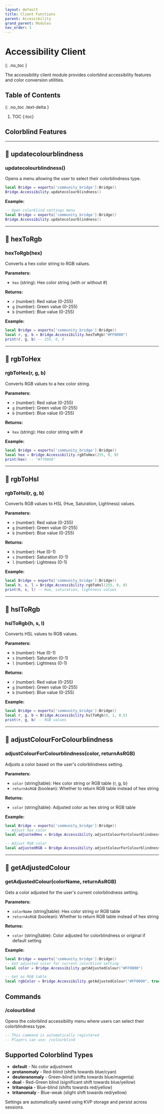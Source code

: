 ```yaml
---
layout: default
title: Client Functions
parent: Accessibility
grand_parent: Modules
nav_order: 1
---
```


# Accessibility Client
{: .no_toc }

The accessibility client module provides colorblind accessibility features and color conversion utilities.

## Table of Contents
{: .no_toc .text-delta }

1. TOC
{:toc}

## Colorblind Features

---

## 🔹 updatecolourblindness

### updatecolourblindness()

Opens a menu allowing the user to select their colorblindness type.

```lua
local Bridge = exports['community_bridge']:Bridge()
Bridge.Accessibility.updatecolourblindness()
```

**Example:**
```lua
-- Open colorblind settings menu
local Bridge = exports['community_bridge']:Bridge()
Bridge.Accessibility.updatecolourblindness()
```

---

## 🔹 hexToRgb

### hexToRgb(hex)

Converts a hex color string to RGB values.

**Parameters:**
- `hex` (string): Hex color string (with or without #)

**Returns:** 
- `r` (number): Red value (0-255)
- `g` (number): Green value (0-255) 
- `b` (number): Blue value (0-255)

**Example:**
```lua
local Bridge = exports['community_bridge']:Bridge()
local r, g, b = Bridge.Accessibility.hexToRgb("#FF0000")
print(r, g, b) -- 255, 0, 0
```

---

## 🔹 rgbToHex

### rgbToHex(r, g, b)

Converts RGB values to a hex color string.

**Parameters:**
- `r` (number): Red value (0-255)
- `g` (number): Green value (0-255)
- `b` (number): Blue value (0-255)

**Returns:**
- `hex` (string): Hex color string with #

**Example:**
```lua
local Bridge = exports['community_bridge']:Bridge()
local hex = Bridge.Accessibility.rgbToHex(255, 0, 0)
print(hex) -- "#ff0000"
```

---

## 🔹 rgbToHsl

### rgbToHsl(r, g, b)

Converts RGB values to HSL (Hue, Saturation, Lightness) values.

**Parameters:**
- `r` (number): Red value (0-255)
- `g` (number): Green value (0-255)
- `b` (number): Blue value (0-255)

**Returns:**
- `h` (number): Hue (0-1)
- `s` (number): Saturation (0-1)
- `l` (number): Lightness (0-1)

**Example:**
```lua
local Bridge = exports['community_bridge']:Bridge()
local h, s, l = Bridge.Accessibility.rgbToHsl(255, 0, 0)
print(h, s, l) -- Hue, saturation, lightness values
```

---

## 🔹 hslToRgb

### hslToRgb(h, s, l)

Converts HSL values to RGB values.

**Parameters:**
- `h` (number): Hue (0-1)
- `s` (number): Saturation (0-1)
- `l` (number): Lightness (0-1)

**Returns:**
- `r` (number): Red value (0-255)
- `g` (number): Green value (0-255)
- `b` (number): Blue value (0-255)

**Example:**
```lua
local Bridge = exports['community_bridge']:Bridge()
local r, g, b = Bridge.Accessibility.hslToRgb(0, 1, 0.5)
print(r, g, b) -- RGB values
```

---

## 🔹 adjustColourForColourblindness

### adjustColourForColourblindness(color, returnAsRGB)

Adjusts a color based on the user's colorblindness setting.

**Parameters:**
- `color` (string|table): Hex color string or RGB table {r, g, b}
- `returnAsRGB` (boolean): Whether to return RGB table instead of hex string

**Returns:**
- `color` (string|table): Adjusted color as hex string or RGB table

**Example:**
```lua
local Bridge = exports['community_bridge']:Bridge()
-- Adjust hex color
local adjustedHex = Bridge.Accessibility.adjustColourForColourblindness("#FF0000", false)

-- Adjust RGB color
local adjustedRGB = Bridge.Accessibility.adjustColourForColourblindness({r = 255, g = 0, b = 0}, true)
```

---

## 🔹 getAdjustedColour

### getAdjustedColour(colorName, returnAsRGB)

Gets a color adjusted for the user's current colorblindness setting.

**Parameters:**
- `colorName` (string|table): Hex color string or RGB table
- `returnAsRGB` (boolean): Whether to return RGB table instead of hex string

**Returns:**
- `color` (string|table): Color adjusted for colorblindness or original if default setting

**Example:**
```lua
local Bridge = exports['community_bridge']:Bridge()
-- Get adjusted color for current colorblind setting
local color = Bridge.Accessibility.getAdjustedColour("#FF0000")

-- Get as RGB table
local rgbColor = Bridge.Accessibility.getAdjustedColour("#FF0000", true)
```

## Commands

### /colourblind

Opens the colorblind accessibility menu where users can select their colorblindness type.

```lua
-- This command is automatically registered
-- Players can use: /colourblind
```

## Supported Colorblind Types

- **default** - No color adjustment
- **protanomaly** - Red-blind (shifts towards blue/cyan)
- **deuteranomaly** - Green-blind (shifts towards blue/magenta)
- **dual** - Red-Green blind (significant shift towards blue/yellow)
- **tritanopia** - Blue-blind (shifts towards red/yellow)
- **tritanomaly** - Blue-weak (slight shift towards red/yellow)

Settings are automatically saved using KVP storage and persist across sessions.
